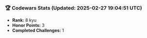 ### 🏆 Codewars Stats (Updated: 2025-02-27 19:04:51 UTC)

- **Rank:** 8 kyu
- **Honor Points:** 3
- **Completed Challenges:** 1
